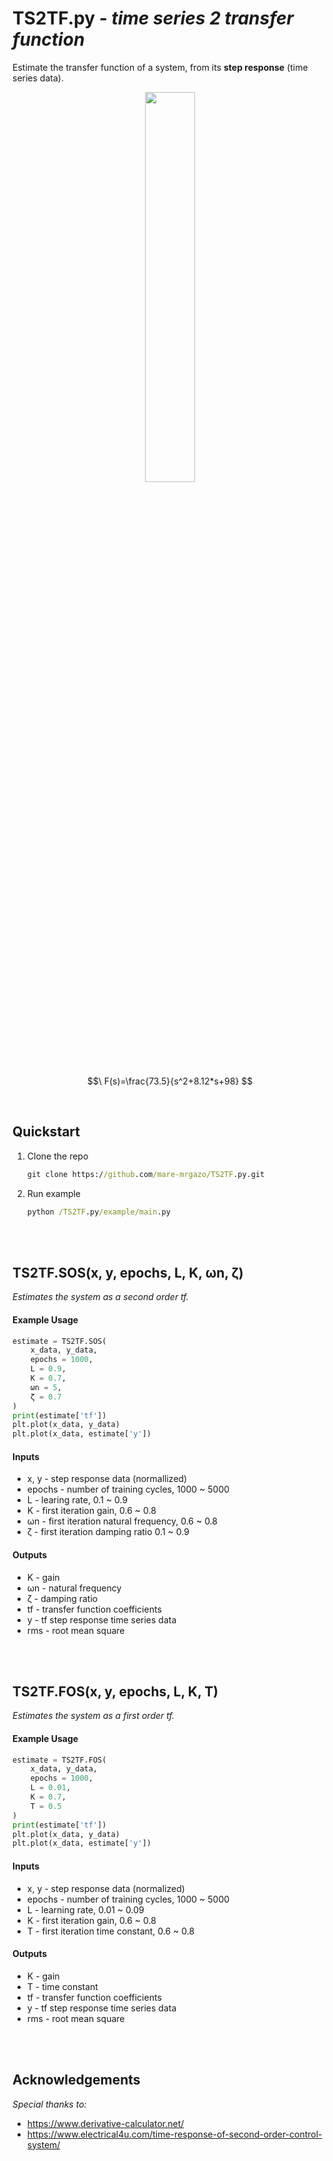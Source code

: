 # TS2TF.py - *time series 2 transfer function*
Estimate the transfer function of a system, from its **step response** (time series data).

<p align="center">
  <img width="40%" src="https://github.com/mare-mrgazo/TS2TF.py/assets/132171582/13056431-ae36-4e3b-8c99-ae9c1ab9681b">
</p>


 $$\ F(s)=\frac{73.5}{s^2+8.12*s+98} $$

</br>

## Quickstart
1. Clone the repo
   ```cmd
   git clone https://github.com/mare-mrgazo/TS2TF.py.git
   ```
2. Run example
   ```cmd
   python /TS2TF.py/example/main.py
   ```

</br>
</br>

 ## TS2TF.SOS(x, y, epochs, L, K, ωn, ζ)

*Estimates the system as a second order tf.*

#### Example Usage

```python
estimate = TS2TF.SOS(
    x_data, y_data, 
    epochs = 1000, 
    L = 0.9,
    K = 0.7,
    ωn = 5,
    ζ = 0.7
)
print(estimate['tf'])
plt.plot(x_data, y_data)
plt.plot(x_data, estimate['y'])
```

#### Inputs
      
  - x, y - step response data (normallized)
  - epochs - number of training cycles, 1000 ~ 5000
  - L - learing rate, 0.1 ~ 0.9
  - K - first iteration gain, 0.6 ~ 0.8
  - ωn - first iteration natural frequency, 0.6 ~ 0.8
  - ζ - first iteration damping ratio 0.1 ~ 0.9
  
#### Outputs
    
  - K - gain
  - ωn - natural frequency
  - ζ - damping ratio
  - tf - transfer function coefficients 
  - y - tf step response time series data
  - rms - root mean square

</br>
</br>


## TS2TF.FOS(x, y, epochs, L, K, T)

*Estimates the system as a first order tf.*

#### Example Usage

```python
estimate = TS2TF.FOS(
    x_data, y_data, 
    epochs = 1000, 
    L = 0.01,
    K = 0.7,
    T = 0.5
)
print(estimate['tf'])
plt.plot(x_data, y_data)
plt.plot(x_data, estimate['y'])
```

#### Inputs
      
  - x, y - step response data (normalized)
  - epochs - number of training cycles, 1000 ~ 5000
  - L - learning rate, 0.01 ~ 0.09
  - K - first iteration gain, 0.6 ~ 0.8
  - T - first iteration time constant, 0.6 ~ 0.8
  
#### Outputs
    
  - K - gain
  - T - time constant
  - tf - transfer function coefficients 
  - y - tf step response time series data
  - rms - root mean square

</br>
</br>

## Acknowledgements
  *Special thanks to:*
 - https://www.derivative-calculator.net/
 - https://www.electrical4u.com/time-response-of-second-order-control-system/
